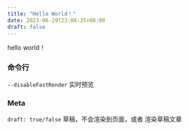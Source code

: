 ```yaml
---
title: "Hello World！"
date: 2023-06-29T23:04:35+08:00
draft: false
---
```

hello world！

### 命令行
`--disableFastRender` 实时预览

### Meta
`draft: true/false` 草稿，不会渲染到页面，或者  渲染草稿文章